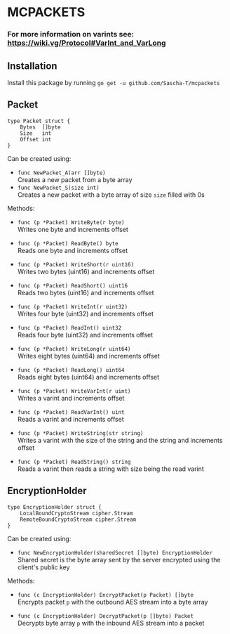 # MCPACKETS

### For more information on varints see: https://wiki.vg/Protocol#VarInt_and_VarLong

## Installation
Install this package by running
``go get -u github.com/Sascha-T/mcpackets``

## Packet
```
type Packet struct {
	Bytes  []byte
	Size   int
	Offset int
}
```

Can be created using:
- ``func NewPacket_A(arr []byte)``\
Creates a new packet from a byte array
- ``func NewPacket_S(size int)``\
Creates a new packet with a byte array of size ``size`` filled with 0s

Methods:
- ``func (p *Packet) WriteByte(r byte)`` \
Writes one byte and increments offset
- ``func (p *Packet) ReadByte() byte`` \
Reads one byte and increments offset
- ``func (p *Packet) WriteShort(r uint16)`` \
Writes  two bytes (uint16) and increments offset
- ``func (p *Packet) ReadShort() uint16`` \
Reads two bytes (uint16) and increments offset
- ``func (p *Packet) WriteInt(r uint32)`` \
Writes four byte (uint32) and increments offset
- ``func (p *Packet) ReadInt() uint32`` \
Reads four byte (uint32) and increments offset
- ``func (p *Packet) WriteLong(r uint64)`` \
Writes eight bytes (uint64) and increments offset
- ``func (p *Packet) ReadLong() uint64`` \
Reads eight bytes (uint64) and increments offset 


- ``func (p *Packet) WriteVarInt(r uint)`` \
Writes a varint and increments offset
- ``func (p *Packet) ReadVarInt() uint`` \
Reads a varint and increments offset 


- ``func (p *Packet) WriteString(str string)`` \
Writes a varint with the size of the string and the string and increments offset
- ``func (p *Packet) ReadString() string`` \
Reads a varint then reads a string with size being the read varint

## EncryptionHolder

```
type EncryptionHolder struct {
	LocalBoundCryptoStream cipher.Stream
	RemoteBoundCryptoStream cipher.Stream
}
```

Can be created using:
- ``func NewEncryptionHolder(sharedSecret []byte) EncryptionHolder`` \
Shared secret is the byte array sent by the server encrypted using the client's public key

Methods:
- ``func (c EncryptionHolder) EncryptPacket(p Packet) []byte`` \
Encrypts packet ``p`` with the outbound AES stream into a byte array

- ``func (c EncryptionHolder) DecryptPacket(p []byte) Packet`` \
Decrypts byte array ``p`` with the inbound AES stream into a packet

